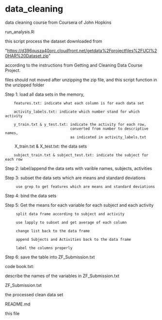 # data_cleaning
data cleaning course from Coursera of John Hopkins

run_analysis.R:

this script process the dataset downloaded from

"https://d396qusza40orc.cloudfront.net/getdata%2Fprojectfiles%2FUCI%20HAR%20Dataset.zip"

according to the instructions from Getting and Cleaning Data Course Project.

files should not moved after unzipping the zip file, and this script function in the unzipped folder


Step 1: load all data sets in the memory, 

        features.txt: indicate what each column is for each data set
        
        activity_labels.txt: indicate which number stand for which activity
        
        y_train.txt & y_test.txt: indicate the activity for each row, 
                                  converted from number to descriptive names,
                                  as indicated in activity_labels.txt
        
        X_train.txt & X_test.txt: the data sets
        
        subject_train.txt & subject_test.txt: indicate the subject for each row
        
 Step 2: label/append the data sets with varible names, subjects, activities
  
 Step 3: subset the data sets which are means and standard deviations
        
         use grep to get features which are means and standard deviations
 
 Step 4: bind the data sets

 Step 5: Get the means for each variable for each subject and each activity
 
         split data frame according to subject and activity
         
         use lapply to subset and get average of each column
         
         change list back to the data frame
         
         append Subjects and Activities back to the data frame
         
         label the columns properly
         
Step 6: save the table into ZF_Submission.txt


code book.txt:

describe the names of the variables in ZF_Submission.txt


ZF_Submission.txt

the processed clean data set


README.md

this file
